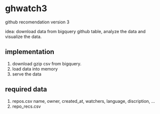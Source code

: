 # ghwatch3
github recomendation version 3

idea: download data from bigquery github table, analyze the data 
 and visualize the data.

## implementation
1. download gzip csv from bigquery. 
1. load data into memory
1. serve the data

## required data
1. repos.csv
	name, owner, created_at, watchers, language, discription, ...
1. repo_recs.csv

